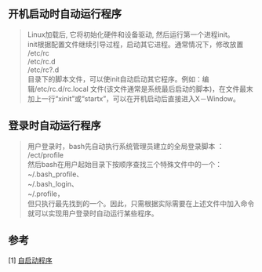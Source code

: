 ## 开机启动时自动运行程序

> Linux加载后, 它将初始化硬件和设备驱动, 然后运行第一个进程init。  
init根据配置文件继续引导过程，启动其它进程。通常情况下，修改放置  
/etc/rc  
/etc/rc.d  
/etc/rc?.d  
目录下的脚本文件，可以使init自动启动其它程序。例如：编辑/etc/rc.d/rc.local 文件(该文件通常是系统最后启动的脚本)，在文件最末加上一行“xinit”或“startx”，可以在开机启动后直接进入X－Window。  

## 登录时自动运行程序
> 用户登录时，bash先自动执行系统管理员建立的全局登录脚本 ：  
/ect/profile  
然后bash在用户起始目录下按顺序查找三个特殊文件中的一个：  
~/.bash_profile、  
~/.bash_login、  
~/.profile，  
但只执行最先找到的一个。因此，只需根据实际需要在上述文件中加入命令就可以实现用户登录时自动运行某些程序。


## 参考  
[1] [自启动程序](https://wiki.deepin.org/index.php?title=%E8%87%AA%E5%90%AF%E5%8A%A8%E7%A8%8B%E5%BA%8F)
